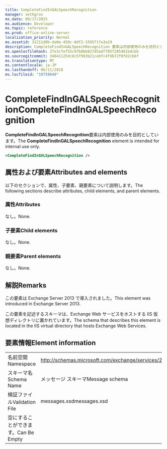 ```yaml
---
title: CompleteFindInGALSpeechRecognition
manager: sethgros
ms.date: 09/17/2015
ms.audience: Developer
ms.topic: reference
ms.prod: office-online-server
localization_priority: Normal
ms.assetid: 31211d0b-da0e-450c-8df2-159571fa3a19
description: CompleteFindInGALSpeechRecognition 要素は内部使用のみを目的としています。
ms.openlocfilehash: 2fe3cfef55c97b8bb827d5adf785f285481bdcbb
ms.sourcegitcommit: 34041125dc8c5f993b21cebfc4f8b72f0fd2cb6f
ms.translationtype: MT
ms.contentlocale: ja-JP
ms.lasthandoff: 06/11/2018
ms.locfileid: "19759640"
---
```

# <a name="completefindingalspeechrecognition"></a><span data-ttu-id="f3647-103">CompleteFindInGALSpeechRecognition</span><span class="sxs-lookup"><span data-stu-id="f3647-103">CompleteFindInGALSpeechRecognition</span></span>

<span data-ttu-id="f3647-104">**CompleteFindInGALSpeechRecognition**要素は内部使用のみを目的としています。</span><span class="sxs-lookup"><span data-stu-id="f3647-104">The **CompleteFindInGALSpeechRecognition** element is intended for internal use only.</span></span> 
  
```XML
<CompleteFindInGALSpeechRecognition />
```

## <a name="attributes-and-elements"></a><span data-ttu-id="f3647-105">属性および要素</span><span class="sxs-lookup"><span data-stu-id="f3647-105">Attributes and elements</span></span>

<span data-ttu-id="f3647-106">以下のセクションで、属性、子要素、親要素について説明します。</span><span class="sxs-lookup"><span data-stu-id="f3647-106">The following sections describe attributes, child elements, and parent elements.</span></span>
  
### <a name="attributes"></a><span data-ttu-id="f3647-107">属性</span><span class="sxs-lookup"><span data-stu-id="f3647-107">Attributes</span></span>

<span data-ttu-id="f3647-108">なし。</span><span class="sxs-lookup"><span data-stu-id="f3647-108">None.</span></span>
  
### <a name="child-elements"></a><span data-ttu-id="f3647-109">子要素</span><span class="sxs-lookup"><span data-stu-id="f3647-109">Child elements</span></span>

<span data-ttu-id="f3647-110">なし。</span><span class="sxs-lookup"><span data-stu-id="f3647-110">None.</span></span>
  
### <a name="parent-elements"></a><span data-ttu-id="f3647-111">親要素</span><span class="sxs-lookup"><span data-stu-id="f3647-111">Parent elements</span></span>

<span data-ttu-id="f3647-112">なし。</span><span class="sxs-lookup"><span data-stu-id="f3647-112">None.</span></span>
  
## <a name="remarks"></a><span data-ttu-id="f3647-113">解説</span><span class="sxs-lookup"><span data-stu-id="f3647-113">Remarks</span></span>

<span data-ttu-id="f3647-114">この要素は Exchange Server 2013 で導入されました。</span><span class="sxs-lookup"><span data-stu-id="f3647-114">This element was introduced in Exchange Server 2013.</span></span>
  
<span data-ttu-id="f3647-115">この要素を記述するスキーマは、Exchange Web サービスをホストする IIS 仮想ディレクトリに置かれています。</span><span class="sxs-lookup"><span data-stu-id="f3647-115">The schema that describes this element is located in the IIS virtual directory that hosts Exchange Web Services.</span></span>
  
## <a name="element-information"></a><span data-ttu-id="f3647-116">要素情報</span><span class="sxs-lookup"><span data-stu-id="f3647-116">Element information</span></span>

|||
|:-----|:-----|
|<span data-ttu-id="f3647-117">名前空間</span><span class="sxs-lookup"><span data-stu-id="f3647-117">Namespace</span></span>  <br/> |http://schemas.microsoft.com/exchange/services/2006/messages  <br/> |
|<span data-ttu-id="f3647-118">スキーマ名</span><span class="sxs-lookup"><span data-stu-id="f3647-118">Schema Name</span></span>  <br/> |<span data-ttu-id="f3647-119">メッセージ スキーマ</span><span class="sxs-lookup"><span data-stu-id="f3647-119">Message schema</span></span>  <br/> |
|<span data-ttu-id="f3647-120">検証ファイル</span><span class="sxs-lookup"><span data-stu-id="f3647-120">Validation File</span></span>  <br/> |<span data-ttu-id="f3647-121">messages.xsd</span><span class="sxs-lookup"><span data-stu-id="f3647-121">messages.xsd</span></span>  <br/> |
|<span data-ttu-id="f3647-122">空にすることができます。</span><span class="sxs-lookup"><span data-stu-id="f3647-122">Can Be Empty</span></span>  <br/> ||
   

